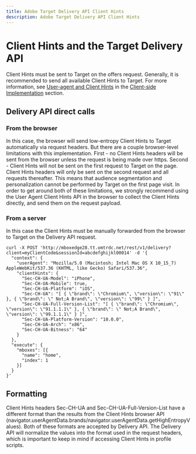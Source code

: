 ```yaml
---
title: Adobe Target Delivery API Client Hints
description: Adobe Target Delivery API Client Hints
--- 
```


# Client Hints and the Target Delivery API

Client Hints must be sent to Target on the offers request. Generally, it is recommended to send all available Client Hints to Target. For more information, see [User-agent and Client Hints](../client-side/atjs/user-agent-and-client-hints.md) in the [Client-side Implementation](../../implement/client-side/) section.

## Delivery API direct calls

### From the browser

In this case, the browser will send low-entropy Client Hints to Target automatically via request headers. But there are a couple browser-level limitations with this implementation. First - no Client Hints headers will be sent from the browser unless the request is being made over https. Second - Client Hints will not be sent on the first request to Target on the page. Client Hints headers will only be sent on the second request and all requests thereafter. This means that audience segmentation and personalization cannot be performed by Target on the first page visit. In order to get around both of these limitations, we strongly recommend using the User Agent Client Hints API in the browser to collect the Client Hints directly, and send them on the request payload.

### From a server

In this case the Client Hints must be manually forwarded from the browser to Target on the Delivery API request.

```
curl -X POST 'http://mboxedge28.tt.omtrdc.net/rest/v1/delivery?client=myClientCode&sessionId=abcdefghijkl00014' -d '{
  "context": {
    "userAgent": "Mozilla/5.0 (Macintosh; Intel Mac OS X 10_15_7) AppleWebKit/537.36 (KHTML, like Gecko) Safari/537.36",
    "clientHints": {
      "Sec-CH-UA-Model": "iPhone",
      "Sec-CH-UA-Mobile": true,
      "Sec-CH-UA-Platform": "iOS",
      "Sec-CH-UA": "[ { \"brand\": \"Chromium\", \"version\": \"91\" }, { \"brand\": \" Not;A Brand\", \"version\": \"99\" } ]",
      "Sec-CH-UA-Full-Version-List": "[ { \"brand\": \"Chromium\", \"version\": \"91.1.1.1\" }, { \"brand\": \" Not;A Brand\", \"version\": \"99.1.1.1\" } ]",
      "Sec-CH-UA-Platform-Version": "10.0.0",
      "Sec-CH-UA-Arch": "x86",
      "Sec-CH-UA-Bitness": "64"
    }
  },
  "execute": {
    "mboxes": [{
      "name": "home",
      "index": 1
    }]
  }
}'
```

## Formatting

Client Hints headers Sec-CH-UA and Sec-CH-UA-Full-Version-List have a different format than the results from the Client Hints browser API (navigator.userAgentData.brands/navigator.userAgentData.getHighEntropyValues). Both of these formats are accepted by Delivery API. The Delivery API will normalize the values into the format used in the request headers, which is important to keep in mind if accessing Client Hints in profile scripts.
